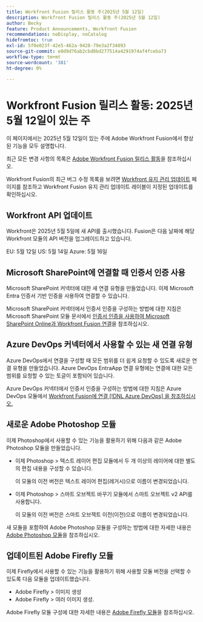 ```yaml
---
title: Workfront Fusion 릴리스 활동 주(2025년 5월 12일)
description: Workfront Fusion 릴리스 활동 주(2025년 5월 12일)
author: Becky
feature: Product Announcements, Workfront Fusion
recommendations: noDisplay, noCatalog
hidefromtoc: true
exl-id: 5f0e023f-42e5-462a-9428-79e3a2f34093
source-git-commit: e0d9d76ab2cbd8bd277514a4291974af4fceba73
workflow-type: tm+mt
source-wordcount: '381'
ht-degree: 0%

---
```


# Workfront Fusion 릴리스 활동: 2025년 5월 12일이 있는 주

이 페이지에서는 2025년 5월 12일이 있는 주에 Adobe Workfront Fusion에서 향상된 기능을 모두 설명합니다.

최근 모든 변경 사항의 목록은 [Adobe Workfront Fusion 릴리스 활동](/help/workfront-fusion/fusion-product-releases/fusion-release-activity.md)을 참조하십시오.

Workfront Fusion의 최근 버그 수정 목록을 보려면 [Workfront 유지 관리 업데이트](https://experienceleague.adobe.com/ko/docs/workfront-known-issues/releases/current-updates) 페이지를 참조하고 Workfront Fusion 유지 관리 업데이트 레이블이 지정된 업데이트를 확인하십시오.

## Workfront API 업데이트

Workfront은 2025년 5월 5일에 새 API를 출시했습니다. Fusion은 다음 날짜에 해당 Workfront 모듈의 API 버전을 업그레이드하고 있습니다.

EU: 5월 12일
US: 5월 14일
Azure: 5월 16일

## Microsoft SharePoint에 연결할 때 인증서 인증 사용

Microsoft SharePoint 커넥터에 대한 새 연결 유형을 만들었습니다. 이제 Microsoft Entra 인증서 기반 인증을 사용하여 연결할 수 있습니다.

Microsoft SharePoint 커넥터에서 인증서 인증을 구성하는 방법에 대한 지침은 Microsoft SharePoint 모듈 문서에서 [인증서 인증을 사용하여 Microsoft SharePoint Online과 Workfront Fusion 연결](/help/workfront-fusion/references/apps-and-modules/third-party-connectors/sharepoint-modules.md#connect-microsoft-sharepoint-online-to-workfront-fusion-using-certificate-authorization)을 참조하십시오.

## Azure DevOps 커넥터에서 사용할 수 있는 새 연결 유형

Azure DevOps에서 연결을 구성할 때 모든 범위를 더 쉽게 요청할 수 있도록 새로운 연결 유형을 만들었습니다. Azure DevOps EntraApp 연결 유형에는 연결에 대한 모든 범위를 요청할 수 있는 토글이 포함되어 있습니다.

Azure DevOps 커넥터에서 인증서 인증을 구성하는 방법에 대한 지침은 Azure DevOps 모듈에서 [Workfront Fusion에 연결 [!DNL Azure DevOps] 을 참조하십시오.](/help/workfront-fusion/references/apps-and-modules/third-party-connectors/azure-dev-ops.md#connect-azure-devops-to-workfront-fusion)

## 새로운 Adobe Photoshop 모듈

이제 Photoshop에서 사용할 수 있는 기능을 활용하기 위해 다음과 같은 Adobe Photoshop 모듈을 만들었습니다.

* 이제 Photoshop > 텍스트 레이어 편집 모듈에서 두 개 이상의 레이어에 대한 별도의 편집 내용을 구성할 수 있습니다.

  이 모듈의 이전 버전은 텍스트 레이어 편집(레거시)으로 이름이 변경되었습니다.
* 이제 Photoshop > 스마트 오브젝트 바꾸기 모듈에서 스마트 오브젝트 v2 API를 사용합니다.

  이 모듈의 이전 버전은 스마트 오브젝트 이전(이전)으로 이름이 변경되었습니다.

새 모듈을 포함하여 Adobe Photoshop 모듈을 구성하는 방법에 대한 자세한 내용은 [Adobe Photoshop 모듈](/help/workfront-fusion/references/apps-and-modules/adobe-connectors/adobe-photoshop-modules.md)을 참조하십시오.

## 업데이트된 Adobe Firefly 모듈

이제 Firefly에서 사용할 수 있는 기능을 활용하기 위해 사용할 모듈 버전을 선택할 수 있도록 다음 모듈을 업데이트했습니다.

* Adobe Firefly > 이미지 생성
* Adobe Firefly > 여러 이미지 생성.

Adobe Firefly 모듈 구성에 대한 자세한 내용은 [Adobe Firefly 모듈](/help/workfront-fusion/references/apps-and-modules/adobe-connectors/adobe-firefly-modules.md)을 참조하십시오.
